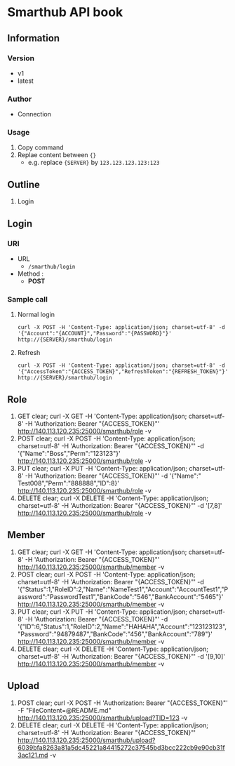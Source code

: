 # Smarthub API book

## Information
### Version
- v1
- latest
### Author
- Connection
### Usage
1. Copy command
2. Replae content between `{}`
	- e.g. replace `{SERVER}` by ```123.123.123.123:123```

## Outline
1. Login

## Login
### URI
- URL
	- ```/smarthub/login```
- Method :
	- **POST**
### Sample call
1. Normal login

	```curl -X POST -H 'Content-Type: application/json; charset=utf-8' -d '{"Account":"{ACCOUNT}","Password":"{PASSWORD}"}' http://{SERVER}/smarthub/login```

2. Refresh

	```curl -X POST -H 'Content-Type: application/json; charset=utf-8' -d '{"AccessToken":"{ACCESS_TOKEN}","RefreshToken":"{REFRESH_TOKEN}"}' http://{SERVER}/smarthub/login```

## Role
1. GET
clear; curl -X GET -H 'Content-Type: application/json; charset=utf-8' -H 'Authorization: Bearer "{ACCESS_TOKEN}"' http://140.113.120.235:25000/smarthub/role -v
2. POST
clear; curl -X POST -H 'Content-Type: application/json; charset=utf-8' -H 'Authorization: Bearer "{ACCESS_TOKEN}"' -d '{"Name":"Boss","Perm":"123123"}' http://140.113.120.235:25000/smarthub/role -v
3. PUT
clear; curl -X PUT -H 'Content-Type: application/json; charset=utf-8' -H 'Authorization: Bearer "{ACCESS_TOKEN}"' -d '{"Name":" Test008","Perm":"888888","ID":8}' http://140.113.120.235:25000/smarthub/role -v
4. DELETE
clear; curl -X DELETE -H 'Content-Type: application/json; charset=utf-8' -H 'Authorization: Bearer "{ACCESS_TOKEN}"' -d '[7,8]' http://140.113.120.235:25000/smarthub/role -v

## Member
1. GET
clear; curl -X GET -H 'Content-Type: application/json; charset=utf-8' -H 'Authorization: Bearer "{ACCESS_TOKEN}"' http://140.113.120.235:25000/smarthub/member -v
2. POST
clear; curl -X POST -H 'Content-Type: application/json; charset=utf-8' -H 'Authorization: Bearer "{ACCESS_TOKEN}"' -d '{"Status":1,"RoleID":2,"Name":"NameTest1","Account":"AccountTest1","Password":"PasswordTest1","BankCode":"546","BankAccount":"5465"}' http://140.113.120.235:25000/smarthub/member -v
3. PUT
clear; curl -X PUT -H 'Content-Type: application/json; charset=utf-8' -H 'Authorization: Bearer "{ACCESS_TOKEN}"' -d '{"ID":6,"Status":1,"RoleID":2,"Name":"HAHAHA","Account":"123123123","Password":"94879487","BankCode":"456","BankAccount":"789"}' http://140.113.120.235:25000/smarthub/member -v
4. DELETE
clear; curl -X DELETE -H 'Content-Type: application/json; charset=utf-8' -H 'Authorization: Bearer "{ACCESS_TOKEN}"' -d '[9,10]' http://140.113.120.235:25000/smarthub/member -v

## Upload
1. POST
clear; curl -X POST -H 'Authorization: Bearer "{ACCESS_TOKEN}"' -F "FileContent=@README.md" http://140.113.120.235:25000/smarthub/upload?TID=123 -v
2. DELETE
clear; curl -X DELETE -H 'Content-Type: application/json; charset=utf-8' -H 'Authorization: Bearer "{ACCESS_TOKEN}"' http://140.113.120.235:25000/smarthub/upload?6039bfa8263a81a5dc45221a84415272c37545bd3bcc222cb9e90cb31f3ac121.md -v